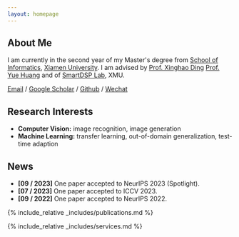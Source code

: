 ```yaml
---
layout: homepage
---
```


## About Me

I am currently in the second year of my Master's degree from [School of Informatics](https://informatics.xmu.edu.cn/), [Xiamen University](https://www.xmu.edu.cn/). I am advised by [Prof. Xinghao Ding](https://xmu-smartdsp.github.io/teamindex/xhding.html) [Prof. Yue Huang](https://xmu-smartdsp.github.io/teamindex/yhuang.html) and of [SmartDSP Lab](https://xmu-smartdsp.github.io/), XMU.

[Email](mailto:lytang@stu.xmu.edu.cn) / [Google Scholar](https://scholar.google.com/citations?user=kKaYkMcAAAAJ) / [Github](https://github.com/lytang63) / [Wechat](./images/wechat.jpg)

## Research Interests

- **Computer Vision:** image recognition, image generation
- **Machine Learning:** transfer learning, out-of-domain generalization, test-time adaption

## News

- **[09 / 2023]** One paper accepted to NeurIPS 2023 (Spotlight).
- **[07 / 2023]** One paper accepted to ICCV 2023.
- **[09 / 2022]** One paper accepted to NeurIPS 2022.

{% include_relative _includes/publications.md %}

{% include_relative _includes/services.md %}
